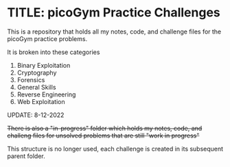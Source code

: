 # TITLE: picoGym Practice Challenges

This is a repository that holds all my notes, code, and challenge files for the picoGym practice problems.

It is broken into these categories

1. Binary Exploitation
2. Cryptography
3. Forensics
4. General Skills
5. Reverse Engineering
6. Web Exploitation

UPDATE: 8-12-2022

~~There is also a "in-progress" folder which holds my notes, code, and challeng files for unsolved problems that are still "work in progress"~~

This structure is no longer used, each challenge is created in its subsequent parent folder.
